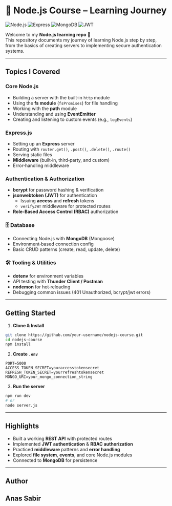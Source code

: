 # 🚀 Node.js Course – Learning Journey

![Node.js](https://img.shields.io/badge/Node.js-339933?logo=nodedotjs&logoColor=fff&style=for-the-badge)
![Express](https://img.shields.io/badge/Express-000000?logo=express&logoColor=fff&style=for-the-badge)
![MongoDB](https://img.shields.io/badge/MongoDB-4ea94b?logo=mongodb&logoColor=fff&style=for-the-badge)
![JWT](https://img.shields.io/badge/JWT-000?logo=jsonwebtokens&logoColor=fff&style=for-the-badge)

Welcome to my **Node.js learning repo** 🎯  
This repository documents my journey of learning Node.js step by step, from the basics of creating servers to implementing secure authentication systems.

---

## Topics I Covered

### Core Node.js

- Building a server with the built‑in `http` module
- Using the **fs module** (`fsPromises`) for file handling
- Working with the **path** module
- Understanding and using **EventEmitter**
- Creating and listening to custom events (e.g., `logEvents`)

### Express.js

- Setting up an **Express** server
- Routing with `router.get()`, `.post()`, `.delete()`, `.route()`
- Serving static files
- **Middleware** (built‑in, third‑party, and custom)
- Error‑handling middleware

### Authentication & Authorization

- **bcrypt** for password hashing & verification
- **jsonwebtoken (JWT)** for authentication
  - Issuing **access** and **refresh** tokens
  - `verifyJWT` middleware for protected routes
- **Role‑Based Access Control (RBAC)** authorization

### 🗄 Database

- Connecting Node.js with **MongoDB** (Mongoose)
- Environment‑based connection config
- Basic CRUD patterns (create, read, update, delete)

### 🛠 Tooling & Utilities

- **dotenv** for environment variables
- API testing with **Thunder Client / Postman**
- **nodemon** for hot‑reloading
- Debugging common issues (401 Unauthorized, bcrypt/jwt errors)

---

## Getting Started

1. **Clone & Install**

```bash
git clone https://github.com/your-username/nodejs-course.git
cd nodejs-course
npm install
```

2. **Create `.env`**

```env
PORT=5000
ACCESS_TOKEN_SECRET=youraccesstokensecret
REFRESH_TOKEN_SECRET=yourrefreshtokensecret
MONGO_URI=your_mongo_connection_string
```

3. **Run the server**

```bash
npm run dev
# or
node server.js
```

---

## Highlights

- Built a working **REST API** with protected routes
- Implemented **JWT authentication** & **RBAC authorization**
- Practiced **middleware** patterns and **error handling**
- Explored **file system**, **events**, and core Node.js modules
- Connected to **MongoDB** for persistence

---

## Author

## **Anas Sabir**
